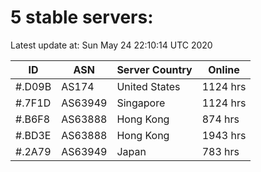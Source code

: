 # 5 stable servers:

Latest update at: Sun May 24 22:10:14 UTC 2020

| ID | ASN | Server Country | Online |
| -- | --- | -------------- | ------ |
| #.D09B | AS174 | United States | 1124 hrs |
| #.7F1D | AS63949 | Singapore | 1124 hrs |
| #.B6F8 | AS63888 | Hong Kong | 874 hrs |
| #.BD3E | AS63888 | Hong Kong | 1943 hrs |
| #.2A79 | AS63949 | Japan | 783 hrs |

